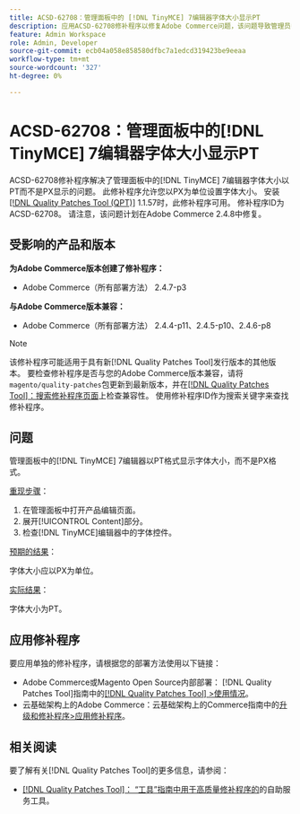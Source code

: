 ```yaml
---
title: ACSD-62708：管理面板中的 [!DNL TinyMCE] 7编辑器字体大小显示PT
description: 应用ACSD-62708修补程序以修复Adobe Commerce问题，该问题导致管理员中的 [!DNL TinyMCE] 7编辑器字体大小显示为PT，而不是PX。 现在，您还可以以PX而不是PT设置字体大小。
feature: Admin Workspace
role: Admin, Developer
source-git-commit: ecb04a058e858580dfbc7a1edcd319423be9eeaa
workflow-type: tm+mt
source-wordcount: '327'
ht-degree: 0%

---
```



# ACSD-62708：管理面板中的[!DNL TinyMCE] 7编辑器字体大小显示PT

ACSD-62708修补程序解决了管理面板中的[!DNL TinyMCE] 7编辑器字体大小以PT而不是PX显示的问题。 此修补程序允许您以PX为单位设置字体大小。 安装[[!DNL Quality Patches Tool (QPT)]](/help/tools/quality-patches-tool/quality-patches-tool-to-self-serve-quality-patches.md) 1.1.57时，此修补程序可用。 修补程序ID为ACSD-62708。 请注意，该问题计划在Adobe Commerce 2.4.8中修复。

## 受影响的产品和版本

**为Adobe Commerce版本创建了修补程序：**

* Adobe Commerce（所有部署方法） 2.4.7-p3

**与Adobe Commerce版本兼容：**

* Adobe Commerce（所有部署方法） 2.4.4-p11、2.4.5-p10、2.4.6-p8

>[!NOTE]
>
>该修补程序可能适用于具有新[!DNL Quality Patches Tool]发行版本的其他版本。 要检查修补程序是否与您的Adobe Commerce版本兼容，请将`magento/quality-patches`包更新到最新版本，并在[[!DNL Quality Patches Tool]：搜索修补程序页面](https://experienceleague.adobe.com/tools/commerce-quality-patches/index.html?lang=zh-Hans)上检查兼容性。 使用修补程序ID作为搜索关键字来查找修补程序。

## 问题

管理面板中的[!DNL TinyMCE] 7编辑器以PT格式显示字体大小，而不是PX格式。

<u>重现步骤</u>：

1. 在管理面板中打开产品编辑页面。
1. 展开[!UICONTROL Content]部分。
1. 检查[!DNL TinyMCE]编辑器中的字体控件。

<u>预期的结果</u>：

字体大小应以PX为单位。

<u>实际结果</u>：

字体大小为PT。

## 应用修补程序

要应用单独的修补程序，请根据您的部署方法使用以下链接：

* Adobe Commerce或Magento Open Source内部部署： [!DNL Quality Patches Tool]指南中的[[!DNL Quality Patches Tool] >使用情况](/help/tools/quality-patches-tool/usage.md)。
* 云基础架构上的Adobe Commerce：云基础架构上的Commerce指南中的[升级和修补程序>应用修补程序](https://experienceleague.adobe.com/docs/commerce-cloud-service/user-guide/develop/upgrade/apply-patches.html?lang=zh-Hans)。

## 相关阅读

要了解有关[!DNL Quality Patches Tool]的更多信息，请参阅：

* [[!DNL Quality Patches Tool]： “工具”指南中用于高质量修补程序的](/help/tools/quality-patches-tool/quality-patches-tool-to-self-serve-quality-patches.md)的自助服务工具。
